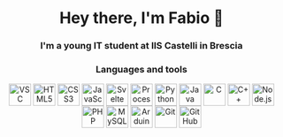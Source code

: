 <h1 align='center'>Hey there, I'm Fabio 👋</h1>
<h3 align='center'>I'm a young IT student at IIS Castelli in Brescia</h3>

<h3 align='center'>Languages and tools</h3>

<div align='center'>
  <img align="center" alt="VSC" width="40px" src="https://cdn.jsdelivr.net/gh/devicons/devicon/icons/vscode/vscode-original.svg" style="" />

  <img align="center" alt="HTML5" width="40px" src="https://cdn.jsdelivr.net/gh/devicons/devicon/icons/html5/html5-original.svg" style="" />

  <img align="center" alt="CSS3" width="40px" src="https://cdn.jsdelivr.net/gh/devicons/devicon/icons/css3/css3-original.svg" style="" />

  <img align="center" alt="JavaScript" width="40px" src="https://cdn.jsdelivr.net/gh/devicons/devicon/icons/javascript/javascript-original.svg" style="" />
  
  <img align="center" alt="Svelte" width="40px" src="https://cdn.jsdelivr.net/gh/devicons/devicon/icons/svelte/svelte-original.svg" style="" />

  <img align="center" alt="Processing" width="40px" src="https://cdn.jsdelivr.net/gh/devicons/devicon/icons/processing/processing-original.svg" style="" />

  <img align="center" alt="Python" width="40px" src="https://cdn.jsdelivr.net/gh/devicons/devicon/icons/python/python-plain.svg" style="" />

  <img align="center" alt="Java" width="40px" src="https://cdn.jsdelivr.net/gh/devicons/devicon/icons/java/java-original.svg" style="" />

  <img align="center" alt="C" width="40px" src="https://cdn.jsdelivr.net/gh/devicons/devicon/icons/c/c-original.svg" style="" />

  <img align="center" alt="C++" width="40px" src="https://cdn.jsdelivr.net/gh/devicons/devicon/icons/cplusplus/cplusplus-original.svg" style="" />

  <img align="center" alt="Node.js" width="40px" src="https://cdn.jsdelivr.net/gh/devicons/devicon/icons/nodejs/nodejs-original.svg" style="" />

  <img align="center" alt="PHP" width="40px" src="https://cdn.jsdelivr.net/gh/devicons/devicon/icons/php/php-plain.svg" style="" />

  <img align="center" alt="MySQL" width="40px" src="https://cdn.jsdelivr.net/gh/devicons/devicon/icons/mysql/mysql-original.svg" style="" />

  <img align="center" alt="Arduino" width="40px" src="https://cdn.jsdelivr.net/gh/devicons/devicon/icons/arduino/arduino-original.svg" style="" /> 

  <img align="center" alt="Git" width="40px" src="https://cdn.jsdelivr.net/gh/devicons/devicon/icons/git/git-original.svg" style="" />

  <img align="center" alt="GitHub" width="40px" src="https://user-images.githubusercontent.com/3369400/139447912-e0f43f33-6d9f-45f8-be46-2df5bbc91289.png" style="" />
</div>